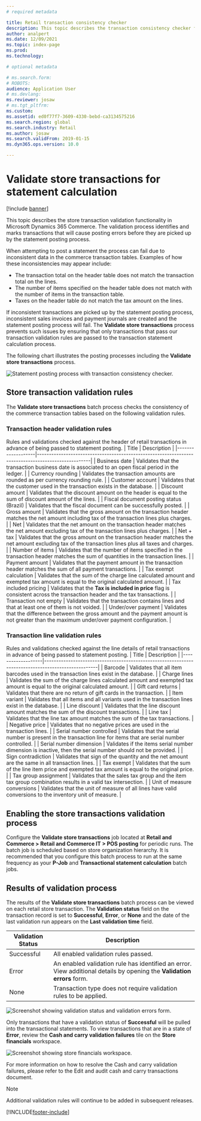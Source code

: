 ```yaml
---
# required metadata

title: Retail transaction consistency checker
description: This topic describes the transaction consistency checker functionality in Dynamics 365 Commerce.
author: analpert
ms.date: 12/09/2021
ms.topic: index-page
ms.prod: 
ms.technology: 

# optional metadata

# ms.search.form: 
# ROBOTS: 
audience: Application User
# ms.devlang: 
ms.reviewer: josaw
# ms.tgt_pltfrm: 
ms.custom: 
ms.assetid: ed0f77f7-3609-4330-bebd-ca3134575216
ms.search.region: global
ms.search.industry: Retail
ms.author: josaw
ms.search.validFrom: 2019-01-15
ms.dyn365.ops.version: 10.0

---
```

# Validate store transactions for statement calculation

[!include [banner](includes/banner.md)]

This topic describes the store transaction validation functionality in Microsoft Dynamics 365 Commerce. The validation process identifies and marks transactions that will cause posting errors before they are picked up by the statement posting process.

When attempting to post a statement the process can fail due to inconsistent data in the commerce transaction tables. Examples of how these inconsistencies may appear include:

- The transaction total on the header table does not match the transaction total on the lines.
- The number of items specified on the header table does not match with the number of items in the transaction table.
- Taxes on the header table do not match the tax amount on the lines. 

If inconsistent transactions are picked up by the statement posting process, inconsistent sales invoices and payment journals are created and the statement posting process will fail. The **Validate store transactions** process prevents such issues by ensuring that only transactions that pass our transaction validation rules are passed to the transaction statement calculation process.

The following chart illustrates the posting processes including the **Validate store transactions** process.

![Statement posting process with transaction consistency checker.](./media/valid-checker-statement-posting-flow.png "Statement posting process with retail transaction consistency checker")

## Store transaction validation rules

The **Validate store transactions** batch process checks the consistency of the commerce transaction tables based on the following validation rules.

### Transaction header validation rules
Rules and validations checked against the header of retail transactions in advance of being passed to statement posting.
| Title             | Description                                                                                        |
|-------------------|----------------------------------------------------------------------------------------------------|
| Business date     | Validates that the transaction business date is associated to an open fiscal period in the ledger. |
| Currency rounding | Validates the transaction amounts are rounded as per currency rounding rule.                       |
| Customer account  | Validates that the customer used in the transaction exists in the database.                        |
| Discount amount   | Validates that the discount amount on the header is equal to the sum of discount amount of the lines. |
| Fiscal document posting status (Brazil) | Validates that the fiscal document can be successfully posted. |
| Gross amount | Validates that the gross amount on the transaction header matches the net amount including tax of the transaction lines plus charges. |
| Net | Validates that the net amount on the transaction header matches the net amount excluding tax of the transaction lines plus charges. |
| Net + tax | Validates that the gross amount on the transaction header matches the net amount excluding tax of the transaction lines plus all taxes and charges. |
| Number of items | Validates that the number of items specified in the transaction header matches the sum of quantities in the transaction lines. |
| Payment amount | Validates that the payment amount in the transaction header matches the sum of all payment transactions. |
| Tax exempt calculation | Validates that the sum of the charge line calculated amount and exempted tax amount is equal to the original calculated amount. |
| Tax included pricing | Validates that the **Tax is included in price** flag is consistent across the transaction header and the tax transactions. |
| Transaction not empty | Validates that the transaction contains lines and that at least one of them is not voided. |
| Under/over payment | Validates that the difference between the gross amount and the payment amount is not greater than the maximum under/over payment configuration. |

### Transaction line validation rules
Rules and validations checked against the line details of retail transactions in advance of being passed to statement posting.
| Title             | Description                                                                                        |
|-------------------|----------------------------------------------------------------------------------------------------|
| Barcode | Validates that all item barcodes used in the transaction lines exist in the database. |
| Charge lines | Validates the sum of the charge lines calculated amount and exempted tax amount is equal to the original calculated amount. |
| Gift card returns | Validates that there are no return of gift cards in the transaction. |
| Item variant | Validates that all items and all variants used in the transaction lines exist in the database. |
| Line discount | Validates that the line discount amount matches the sum of the discount transactions. |
| Line tax | Validates that the line tax amount matches the sum of the tax transactions. |
| Negative price | Validates that no negative prices are used in the transaction lines. |
| Serial number controlled | Validates that the serial number is present in the transaction line for items that are serial number controlled. |
| Serial number dimension | Validates if the items serial number dimension is inactive, then the serial number should not be provided. |
| Sign contradiction | Validates that sign of the quantity and the net amount are the same in all transaction lines. |
| Tax exempt | Validates that the sum of the line item price and exempted tax amount is equal to the original price. |
| Tax group assignment | Validates that the sales tax group and the item tax group combination results in a valid tax intersection. |
| Unit of measure conversions | Validates that the unit of measure of all lines have valid conversions to the inventory unit of measure. |

## Enabling the store transactions validation process

Configure the **Validate store transactions** job located at **Retail and Commerce > Retail and Commerce IT > POS posting** for periodic runs. The batch job is scheduled based on store organization hierarchy. It is recommended that you configure this batch process to run at the same frequency as your **P-Job** and **Transactional statement calculation** batch jobs.

## Results of validation process

The results of the **Validate store transactions** batch process can be viewed on each retail store transaction. The **Validation status** field on the transaction record is set to **Successful**, **Error**, or **None** and the date of the last validation run appears on the **Last validation time** field.

| Validation Status | Description                                                                                        |
|-------------------|----------------------------------------------------------------------------------------------------|
| Successful | All enabled validation rules passed. |
| Error | An enabled validation rule has identified an error. View additional details by opening the **Validation errors** form. |
| None | Transaction type does not require validation rules to be applied. |

![Screenshot showing validation status and validation errors form.](./media/valid-checker-validation-status-errors.png "Retail transactions form showing validation status and the validation errors function.")

Only transactions that have a validation status of **Successful** will be pulled into the transactional statements. To view transactions that are in a state of **Error**, review the **Cash and carry validation failures** tile on the **Store financials** workspace.

![Screenshot showing store financials workspace.](./media/valid-checker-cash-carry-validation-failures.png "Store financials workspace tiles.")

For more information on how to resolve the Cash and carry validation failures, please refer to the Edit and audit cash and carry transactions document.

> [!NOTE]
> Additional validation rules will continue to be added in subsequent releases.

[!INCLUDE[footer-include](../includes/footer-banner.md)]
